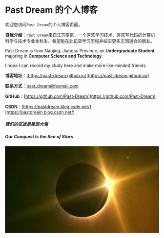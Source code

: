 # Past Dream 的个人博客

欢迎您访问```Past Dream```的个人博客页面。

**自我介绍**：```Past Dream```来自江苏南京，一个喜欢学习技术、喜欢写代码的计算机科学与技术专业本科生。希望能在此记录学习历程并结实更多志同道合的朋友。

Past Dream is from Nanjing, Jiangsu Province, an **Undergraduate Student** majoring in **Computer Science and Technology**.

I hope I can record my study here and make more like-minded friends.

**博客地址**：[https://past-dream.github.io/](https://past-dream.github.io/)

**联系方式**：past_dream@foxmail.com

**GitHub**：[https://github.com/Past-Dream](https://github.com/Past-Dream)

**CSDN**：[https://pastdream.blog.csdn.net/](https://pastdream.blog.csdn.net/)

##### 我们的征途是星辰大海
##### Our Conquest Is the Sea of Stars

![Past Dream](pic/pastdream.png)